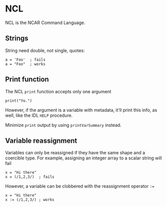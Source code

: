# NCL

NCL is the NCAR Command Language.


## Strings

String need double, not single, quotes:

    a = 'Foo'  ; fails
	a = "Foo"  ; works


## Print function

The NCL `print` function accepts only one argument

    print("Yo.")

However,
if the argument is a variable with metadata,
it'll print this info, as well,
like the IDL `HELP` procedure.

Minimize `print` output by using `printVarSummary` instead.


## Variable reassignment

Variables can only be reassigned if they have the same shape
and a coercible type.
For example,
assigning an integer array to a scalar string will fail

    x = "Hi there"
	x = (/1,2,3/)  ; fails

However, a variable can be clobbered with the reassignment operator `:=`

    x = "Hi there"
	x := (/1,2,3/) ; works
